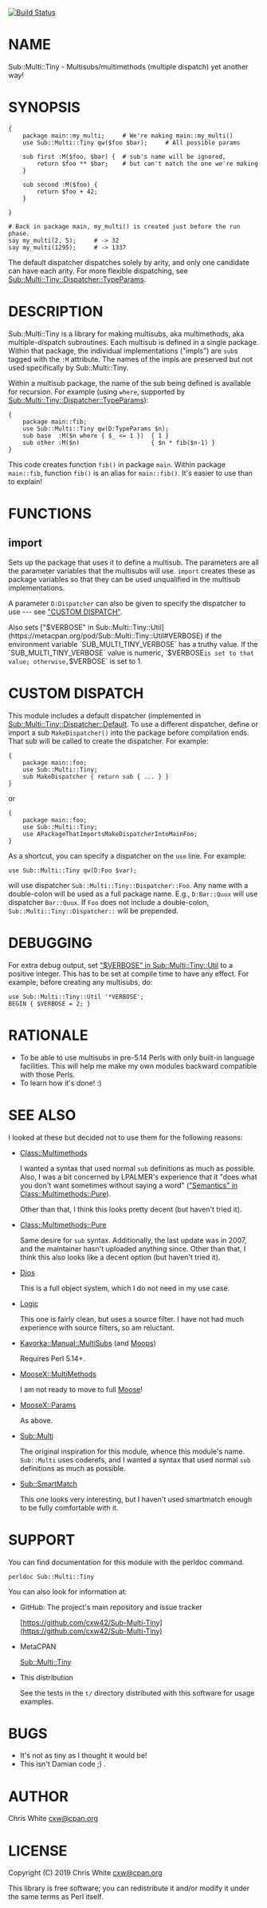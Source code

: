 [![Build Status](https://travis-ci.org/cxw42/Sub-Multi-Tiny.svg?branch=master)](https://travis-ci.org/cxw42/Sub-Multi-Tiny)
# NAME

Sub::Multi::Tiny - Multisubs/multimethods (multiple dispatch) yet another way!

# SYNOPSIS

    {
        package main::my_multi;     # We're making main::my_multi()
        use Sub::Multi::Tiny qw($foo $bar);     # All possible params

        sub first :M($foo, $bar) {  # sub's name will be ignored,
            return $foo ** $bar;    # but can't match the one we're making
        }

        sub second :M($foo) {
            return $foo + 42;
        }

    }

    # Back in package main, my_multi() is created just before the run phase.
    say my_multi(2, 5);     # -> 32
    say my_multi(1295);     # -> 1337

The default dispatcher dispatches solely by arity, and only one
candidate can have each arity.  For more flexible dispatching, see
[Sub::Multi::Tiny::Dispatcher::TypeParams](https://metacpan.org/pod/Sub::Multi::Tiny::Dispatcher::TypeParams).

# DESCRIPTION

Sub::Multi::Tiny is a library for making multisubs, aka multimethods,
aka multiple-dispatch subroutines.  Each multisub is defined in a
single package.  Within that package, the individual implementations ("impls")
are `sub`s tagged with the `:M` attribute.  The names of the impls are
preserved but not used specifically by Sub::Multi::Tiny.

Within a multisub package, the name of the sub being defined is available
for recursion.  For example (using `where`, supported by
[Sub::Multi::Tiny::Dispatcher::TypeParams](https://metacpan.org/pod/Sub::Multi::Tiny::Dispatcher::TypeParams)):

    {
        package main::fib;
        use Sub::Multi::Tiny qw(D:TypeParams $n);
        sub base  :M($n where { $_ <= 1 })  { 1 }
        sub other :M($n)                    { $n * fib($n-1) }
    }

This code creates function `fib()` in package `main`.  Within package
`main::fib`, function `fib()` is an alias for `main::fib()`.  It's easier
to use than to explain!

# FUNCTIONS

## import

Sets up the package that uses it to define a multisub.  The parameters
are all the parameter variables that the multisubs will use.  `import`
creates these as package variables so that they can be used unqualified
in the multisub implementations.

A parameter `D:Dispatcher` can also be given to specify the dispatcher to
use --- see ["CUSTOM DISPATCH"](#custom-dispatch).

Also sets ["$VERBOSE" in Sub::Multi::Tiny::Util](https://metacpan.org/pod/Sub::Multi::Tiny::Util#VERBOSE) if the environment variable
`SUB_MULTI_TINY_VERBOSE` has a truthy value.  If the `SUB_MULTI_TINY_VERBOSE`
value is numeric, `$VERBOSE` is set to that value; otherwise, `$VERBOSE` is
set to 1.

# CUSTOM DISPATCH

This module includes a default dispatcher (implemented in
[Sub::Multi::Tiny::Dispatcher::Default](https://metacpan.org/pod/Sub::Multi::Tiny::Dispatcher::Default).  To use a different dispatcher,
define or import a sub `MakeDispatcher()` into the package before
compilation ends.  That sub will be called to create the dispatcher.
For example:

    {
        package main::foo;
        use Sub::Multi::Tiny;
        sub MakeDispatcher { return sub { ... } }
    }

or

    {
        package main::foo;
        use Sub::Multi::Tiny;
        use APackageThatImportsMakeDispatcherIntoMainFoo;
    }

As a shortcut, you can specify a dispatcher on the `use` line.  For example:

    use Sub::Multi::Tiny qw(D:Foo $var);

will use dispatcher `Sub::Multi::Tiny::Dispatcher::Foo`.  Any name with a
double-colon will be used as a full package name.  E.g., `D:Bar::Quux` will
use dispatcher `Bar::Quux`.  If `Foo` does not include a double-colon,
`Sub::Multi::Tiny::Dispatcher::` will be prepended.

# DEBUGGING

For extra debug output, set ["$VERBOSE" in Sub::Multi::Tiny::Util](https://metacpan.org/pod/Sub::Multi::Tiny::Util#VERBOSE) to a positive
integer.  This has to be set at compile time to have any effect.  For example,
before creating any multisubs, do:

    use Sub::Multi::Tiny::Util '*VERBOSE';
    BEGIN { $VERBOSE = 2; }

# RATIONALE

- To be able to use multisubs in pre-5.14 Perls with only built-in
language facilities.  This will help me make my own modules backward
compatible with those Perls.
- To learn how it's done! :)

# SEE ALSO

I looked at these but decided not to use them for the following reasons:

- [Class::Multimethods](https://metacpan.org/pod/Class::Multimethods)

    I wanted a syntax that used normal `sub` definitions as much as possible.
    Also, I was a bit concerned by LPALMER's experience that it "does what you
    don't want sometimes without saying a word"
    (["Semantics" in Class::Multimethods::Pure](https://metacpan.org/pod/Class::Multimethods::Pure#Semantics)).

    Other than that, I think this looks pretty decent (but haven't tried it).

- [Class::Multimethods::Pure](https://metacpan.org/pod/Class::Multimethods::Pure)

    Same desire for `sub` syntax.  Additionally, the last update was in 2007,
    and the maintainer hasn't uploaded anything since.  Other than that, I think
    this also looks like a decent option (but haven't tried it).

- [Dios](https://metacpan.org/pod/Dios)

    This is a full object system, which I do not need in my use case.

- [Logic](https://metacpan.org/pod/Logic)

    This one is fairly clean, but uses a source filter.  I have not had much
    experience with source filters, so am reluctant.

- [Kavorka::Manual::MultiSubs](https://metacpan.org/pod/Kavorka::Manual::MultiSubs) (and [Moops](https://metacpan.org/pod/Moops))

    Requires Perl 5.14+.

- [MooseX::MultiMethods](https://metacpan.org/pod/MooseX::MultiMethods)

    I am not ready to move to full [Moose](https://metacpan.org/pod/Moose)!

- [MooseX::Params](https://metacpan.org/pod/MooseX::Params)

    As above.

- [Sub::Multi](https://metacpan.org/pod/Sub::Multi)

    The original inspiration for this module, whence this module's name.
    `Sub::Multi` uses coderefs, and I wanted a syntax that used normal
    `sub` definitions as much as possible.

- [Sub::SmartMatch](https://metacpan.org/pod/Sub::SmartMatch)

    This one looks very interesting, but I haven't used smartmatch enough
    to be fully comfortable with it.

# SUPPORT

You can find documentation for this module with the perldoc command.

    perldoc Sub::Multi::Tiny

You can also look for information at:

- GitHub: The project's main repository and issue tracker

    [https://github.com/cxw42/Sub-Multi-Tiny](https://github.com/cxw42/Sub-Multi-Tiny)

- MetaCPAN

    [Sub::Multi::Tiny](https://metacpan.org/pod/Sub::Multi::Tiny)

- This distribution

    See the tests in the `t/` directory distributed with this software
    for usage examples.

# BUGS

- It's not as tiny as I thought it would be!
- This isn't Damian code ;) .

# AUTHOR

Chris White <cxw@cpan.org>

# LICENSE

Copyright (C) 2019 Chris White <cxw@cpan.org>

This library is free software; you can redistribute it and/or modify
it under the same terms as Perl itself.
